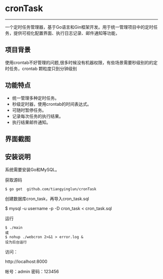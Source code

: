 # cronTask
------------

一个定时任务管理器，基于Go语言和Gin框架开发。用于统一管理项目中的定时任务，提供可视化配置界面、执行日志记录、邮件通知等功能， 

## 项目背景

使用crontab不好管理的问题,很多时候没有机器权限，有些场景需要秒级别的的定时任务，crontab 颗粒度只到分钟级别

## 功能特点

* 统一管理多种定时任务。
* 秒级定时器，使用crontab的时间表达式。
* 可随时暂停任务。
* 记录每次任务的执行结果。
* 执行结果邮件通知。

## 界面截图

 


## 安装说明

系统需要安装Go和MySQL。

获取源码

	$ go get  github.com/tiangyinglun/cronTask

 

创建数据库cron_task，再导入cron_task.sql

$ mysql -u username -p -D cron_task < cron_task.sql

运行

	$ ./main
	或
	$ nohup ./webcron 2>&1 > error.log &
	设为后台运行

访问：

http://localhost:8000

帐号：admin
密码：123456
 